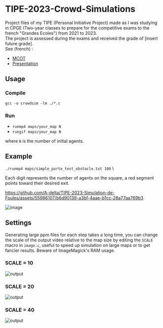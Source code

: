 # TIPE-2023-Crowd-Simulations
Project files of my TIPE (Personal Initiative Project) made as I was studying in CPGE (Two-year classes to prepare for the competitive exams to the french "Grandes Ecoles") from 2021 to 2023. \
The project is assessed during the exams and received the grade of [insert future grade]. \
See (french) :
- [MCOT](https://github.com/A-delta/TIPE-2023-Simulation-de-Foules/blob/main/presentation_TIPE/Mcot_louis.pdf)
- [Presentation](https://github.com/A-delta/TIPE-2023-Simulation-de-Foules/blob/main/presentation_TIPE/fichier_principal.pdf)
## Usage
### Compile
`gcc -o crowdsim -lm ./*.c`
### Run
- `runmp4 maps/your_map N`
- `rungif maps/your_map N`

where `N` is the number of initial agents.

## Example
`./runmp4 maps/simple_porte_test_obstacle.txt 100` \

Each digit represents the number of agents on the square, a red segment points toward their desired exit.

https://github.com/A-delta/TIPE-2023-Simulation-de-Foules/assets/55986107/b6d90139-a3bf-4aae-b1cc-28a77aa769b3

![image](https://github.com/A-delta/TIPE-2023-Simulation-de-Foules/assets/55986107/57ea9ae2-8176-4500-8d9f-eb67ee4b8141)

## Settings
Generating large ppm files for each step takes a long time, you can change the scale of the output video relative to the map size by editing the `SCALE` macro in `image.c`, useful to speed up simulation on large maps or to get fancier results. Beware of ImageMagick's RAM usage.
### SCALE = 10
![output](https://github.com/A-delta/TIPE-2023-Simulation-de-Foules/assets/55986107/1ae94229-d3ef-480e-af65-3516627cdafe)

### SCALE = 20
![output](https://github.com/A-delta/TIPE-2023-Simulation-de-Foules/assets/55986107/bd3a9efb-239a-4000-a53c-1153782bec8d)

### SCALE = 40
![output](https://github.com/A-delta/TIPE-2023-Simulation-de-Foules/assets/55986107/7ec7f2ee-8084-461c-afae-ae0784798097)
